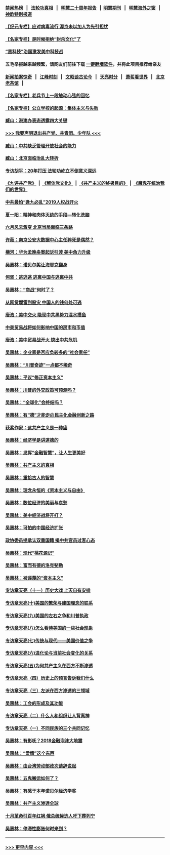 #### [禁闻热榜](热点新闻.md?=0)  &nbsp;&nbsp;|&nbsp;&nbsp; [法轮功真相](https://github.com/gfw-breaker/truth/blob/master/README.md?=0) &nbsp;&nbsp;|&nbsp;&nbsp; [明慧二十周年报告](https://github.com/gfw-breaker/mh-reports/blob/master/README.md?=0) &nbsp;&nbsp;|&nbsp;&nbsp;[明慧期刊](https://github.com/gfw-breaker/mh-qikan) &nbsp;&nbsp;|&nbsp;&nbsp; [明慧海外之窗](https://github.com/gfw-breaker/mh-news/blob/master/README.md?=0) &nbsp;&nbsp;|&nbsp;&nbsp; [神韵特别报道](https://github.com/gfw-breaker/mh-news/blob/master/shenyun.md?=0)
#### [【纪元专栏】应对病毒流行 渥京未以加人为先引担忧](../pages/nsc423/n11875714.md?t=03100503) 
#### [【名家专栏】是时候拒绝“封杀文化”了](../pages/nsc423/n11814093.md?t=03100503) 
#### [“黑科技”治国激发美中科技战](../pages/nsc423/n11638056.md?t=03100503) 
#### 五毛举报越来越频繁，请网友们前往下载 [一键翻墙软件](https://github.com/gfw-breaker/ssr-accounts)，并将此项目推荐给亲友
#### [新闻拍案惊奇](https://github.com/gfw-breaker/banned-news/blob/master/pages/link4.md) &nbsp;&nbsp;|&nbsp;&nbsp; [江峰时刻](https://github.com/gfw-breaker/banned-news/blob/master/pages/link4.md) &nbsp;&nbsp;|&nbsp;&nbsp; [文昭谈古论今](https://github.com/gfw-breaker/banned-news/blob/master/pages/link4.md) &nbsp;&nbsp;|&nbsp;&nbsp; [天亮时分](https://github.com/gfw-breaker/banned-news/blob/master/pages/link4.md) &nbsp;&nbsp;|&nbsp;&nbsp; [萧茗看世界](https://github.com/gfw-breaker/banned-news/blob/master/pages/link4.md) &nbsp;&nbsp;|&nbsp;&nbsp; [北京老茶馆](https://github.com/gfw-breaker/banned-news/blob/master/pages/link4.md) &nbsp;&nbsp;|&nbsp;&nbsp; 
#### [【名家专栏】老兵节上一段触动心弦的回忆](../pages/nsc423/n11646016.md?t=03100503) 
#### [【名家专栏】公立学校的起源：集体主义与失败](../pages/nsc423/n11601833.md?t=03100503) 
#### [臧山：港澳办表态透露四大关键](../pages/nsc423/n11421628.md?t=03100503) 
#### [>>> 我要声明退出共产党、共青团、少年队 <<<](https://github.com/begood0513/goodnews/blob/master/quit/letter.md) 
#### [臧山：中共缺乏管理开放社会的能力](../pages/nsc423/n11407457.md?t=03100503) 
#### [臧山：北京面临治乱大转折](../pages/nsc423/n11406895.md?t=03100503) 
#### [专访胡平：20年打压 法轮功屹立不倒意义深远](../pages/nsc423/n11398800.md?t=03100503) 
#### [《九评共产党》](https://github.com/begood0513/9ping.md/blob/master/README.md) &nbsp;|&nbsp; [《解体党文化》](../../../../jtdwh.md/blob/master/README.md)  &nbsp;|&nbsp; [《共产主义的终极目的》](../../../../gczydzjmd.md/blob/master/README.md) &nbsp;|&nbsp; [《魔鬼在统治我们的世界》](../../../../mgztzwmdsj.md/blob/master/README.md) 
#### [中共最怕“逢九必乱”2019人权战开火](../pages/nsc423/n11385248.md?t=03100503) 
#### [夏一阳：精神和肉体灭绝的手段—转化洗脑](../pages/nsc423/n11368250.md?t=03100503) 
#### [六月风云激变 北京当局面临三条路](../pages/nsc423/n11313668.md?t=03100503) 
#### [许茹：南京公安大数据中心主任猝死是偶然？](../pages/nsc423/n11064744.md?t=03100503) 
#### [横河：华为孟晚舟案起诉引渡 美中角力升级](../pages/nsc423/n11027230.md?t=03100503) 
#### [吴惠林：诺贝尔奖让海耶克翻身](../pages/nsc423/n10890049.md?t=03100503) 
#### [何坚：逃逃逃 逃离中国与逃离中共](../pages/nsc423/n10592891.md?t=03100503) 
#### [吴惠林：“商战”何时了？](../pages/nsc423/n10573558.md?t=03100503) 
#### [从网贷爆雷到股灾 中国人的钱何处可逃](../pages/nsc423/n10572800.md?t=03100503) 
#### [唐浩：美中交火 隐现中共黑势力混水摸鱼](../pages/nsc423/n10544040.md?t=03100503) 
#### [中美贸易战将如何影响中国的房市和币值](../pages/nsc423/n10543697.md?t=03100503) 
#### [唐浩：美中贸易战开火 烧出中共危机](../pages/nsc423/n10540126.md?t=03100503) 
#### [吴惠林：企业家是否应负较多的“社会责任”](../pages/nsc423/n10535022.md?t=03100503) 
#### [吴惠林：“川普奇迹”一点都不稀奇](../pages/nsc423/n10512808.md?t=03100503) 
#### [吴惠林：平议“修正资本主义”](../pages/nsc423/n10495724.md?t=03100503) 
#### [吴惠林：川普的外交政策可预测吗？](../pages/nsc423/n10462387.md?t=03100503) 
#### [吴惠林：“全球化”会终结吗？](../pages/nsc423/n10452838.md?t=03100503) 
#### [吴惠林：有“德”才能走向民主化金融创新之路](../pages/nsc423/n10432292.md?t=03100503) 
#### [获奖作家：这共产主义是一种癌](../pages/nsc423/n10431541.md?t=03100503) 
#### [吴惠林：经济学是讲道德的](../pages/nsc423/n10398014.md?t=03100503) 
#### [吴惠林：发挥“金融智慧”，让人生更美好](../pages/nsc423/n10375019.md?t=03100503) 
#### [吴惠林：共产主义的真相](../pages/nsc423/n10351394.md?t=03100503) 
#### [吴惠林：重拾古人的智慧](../pages/nsc423/n10337691.md?t=03100503) 
#### [吴惠林：理念永恒的《资本主义与自由》](../pages/nsc423/n10316274.md?t=03100503) 
#### [吴惠林：数位经济的美丽与哀愁](../pages/nsc423/n10292946.md?t=03100503) 
#### [吴惠林：美中经济战将开打？](../pages/nsc423/n10258825.md?t=03100503) 
#### [吴惠林：可怕的中国经济扩张](../pages/nsc423/n10219147.md?t=03100503) 
#### [政协委员提承认双重国籍 揭中共官员过客心态](../pages/nsc423/n10208809.md?t=03100503) 
#### [吴惠林：现代“桃花源记”](../pages/nsc423/n10185234.md?t=03100503) 
#### [吴惠林：富而有德的洛克斐勒](../pages/nsc423/n10142264.md?t=03100503) 
#### [吴惠林：被诬蔑的“资本主义”](../pages/nsc423/n10124816.md?t=03100503) 
#### [专访章天亮（十一）历史大戏 上天自有安排](../pages/nsc423/n10094905.md?t=03100503) 
#### [专访章天亮(十)美国的繁荣与建国理念的联系](../pages/nsc423/n10094899.md?t=03100503) 
#### [专访章天亮(九)美国的左右之争和川普执政](../pages/nsc423/n10094889.md?t=03100503) 
#### [专访章天亮(八)怎么看待美国的一些社会现象](../pages/nsc423/n10094857.md?t=03100503) 
#### [专访章天亮(七)传统与现代——美国价值之争](../pages/nsc423/n10093140.md?t=03100503) 
#### [专访章天亮(六)进化论与当前社会变化的关系](../pages/nsc423/n10092036.md?t=03100503) 
#### [专访章天亮(五)为何共产主义在西方不断渗透](../pages/nsc423/n10083620.md?t=03100503) 
#### [专访章天亮（四）历史上的预言告诉我们什么](../pages/nsc423/n10083606.md?t=03100503) 
#### [专访章天亮（三）左派在西方渗透的三领域](../pages/nsc423/n10081115.md?t=03100503) 
#### [吴惠林：工会的形成及其功能](../pages/nsc423/n10080633.md?t=03100503) 
#### [专访章天亮（二）什么人和组织让人背离神](../pages/nsc423/n10076637.md?t=03100503) 
#### [专访章天亮（一）不同民族的三个共同记忆](../pages/nsc423/n10074188.md?t=03100503) 
#### [吴惠林：有影呒？2018金融泡沫大地震](../pages/nsc423/n10040534.md?t=03100503) 
#### [吴惠林：“爱情”这个东西](../pages/nsc423/n10019423.md?t=03100503) 
#### [吴惠林：由台湾劳动部政次请辞说起](../pages/nsc423/n9979679.md?t=03100503) 
#### [吴惠林：五鬼搬运如何了？](../pages/nsc423/n9925338.md?t=03100503) 
#### [吴惠林：有感于本年诺贝尔经济学奖](../pages/nsc423/n9871883.md?t=03100503) 
#### [吴惠林：共产主义渗透全球](../pages/nsc423/n9812748.md?t=03100503) 
#### [十月革命引百年红祸 俄总统候选人吁下葬列宁](../pages/nsc423/n9810182.md?t=03100503) 
#### [吴惠林：停滞性膨胀何时来到？](../pages/nsc423/n9764136.md?t=03100503) 

----
#### [ >>> 更早内容 <<< ](../indexes/nsc423-earlier.md)
